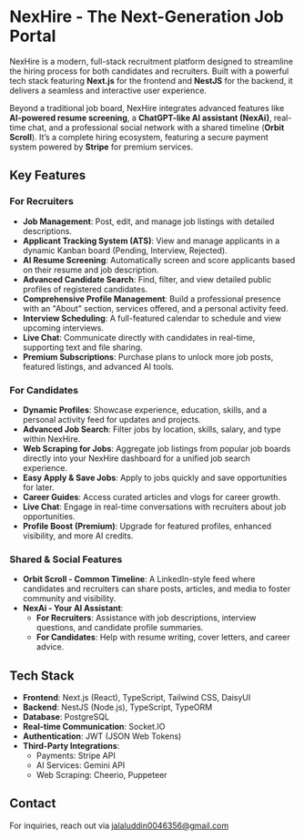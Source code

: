 # NexHire - The Next-Generation Job Portal

NexHire is a modern, full-stack recruitment platform designed to streamline the hiring process for both candidates and recruiters. Built with a powerful tech stack featuring **Next.js** for the frontend and **NestJS** for the backend, it delivers a seamless and interactive user experience.

Beyond a traditional job board, NexHire integrates advanced features like **AI-powered resume screening**, a **ChatGPT-like AI assistant (NexAi)**, real-time chat, and a professional social network with a shared timeline (**Orbit Scroll**). It’s a complete hiring ecosystem, featuring a secure payment system powered by **Stripe** for premium services.

## Key Features

### For Recruiters
- **Job Management**: Post, edit, and manage job listings with detailed descriptions.
- **Applicant Tracking System (ATS)**: View and manage applicants in a dynamic Kanban board (Pending, Interview, Rejected).
- **AI Resume Screening**: Automatically screen and score applicants based on their resume and job description.
- **Advanced Candidate Search**: Find, filter, and view detailed public profiles of registered candidates.
- **Comprehensive Profile Management**: Build a professional presence with an "About" section, services offered, and a personal activity feed.
- **Interview Scheduling**: A full-featured calendar to schedule and view upcoming interviews.
- **Live Chat**: Communicate directly with candidates in real-time, supporting text and file sharing.
- **Premium Subscriptions**: Purchase plans to unlock more job posts, featured listings, and advanced AI tools.

### For Candidates
- **Dynamic Profiles**: Showcase experience, education, skills, and a personal activity feed for updates and projects.
- **Advanced Job Search**: Filter jobs by location, skills, salary, and type within NexHire.
- **Web Scraping for Jobs**: Aggregate job listings from popular job boards directly into your NexHire dashboard for a unified job search experience.
- **Easy Apply & Save Jobs**: Apply to jobs quickly and save opportunities for later.
- **Career Guides**: Access curated articles and vlogs for career growth.
- **Live Chat**: Engage in real-time conversations with recruiters about job opportunities.
- **Profile Boost (Premium)**: Upgrade for featured profiles, enhanced visibility, and more AI credits.

### Shared & Social Features
- **Orbit Scroll - Common Timeline**: A LinkedIn-style feed where candidates and recruiters can share posts, articles, and media to foster community and visibility.
- **NexAi - Your AI Assistant**:
  - **For Recruiters**: Assistance with job descriptions, interview questions, and candidate profile summaries.
  - **For Candidates**: Help with resume writing, cover letters, and career advice.

## Tech Stack
- **Frontend**: Next.js (React), TypeScript, Tailwind CSS, DaisyUI
- **Backend**: NestJS (Node.js), TypeScript, TypeORM
- **Database**: PostgreSQL
- **Real-time Communication**: Socket.IO
- **Authentication**: JWT (JSON Web Tokens)
- **Third-Party Integrations**:
  - Payments: Stripe API
  - AI Services: Gemini API
  - Web Scraping: Cheerio, Puppeteer


##  Contact
For inquiries, reach out via [jalaluddin0046356@gmail.com](mailto:jalaluddin0046356.com) 
